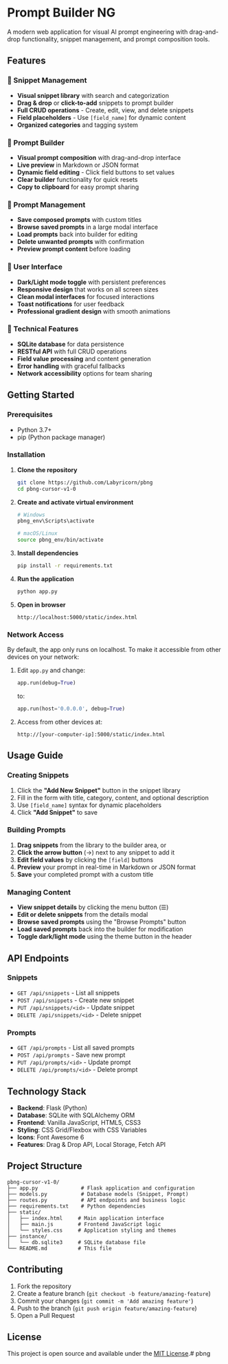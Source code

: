 # Prompt Builder NG

A modern web application for visual AI prompt engineering with drag-and-drop functionality, snippet management, and prompt composition tools.

## Features

### 🧩 Snippet Management
- **Visual snippet library** with search and categorization
- **Drag & drop** or **click-to-add** snippets to prompt builder
- **Full CRUD operations** - Create, edit, view, and delete snippets
- **Field placeholders** - Use `[field_name]` for dynamic content
- **Organized categories** and tagging system

### 🔧 Prompt Builder
- **Visual prompt composition** with drag-and-drop interface
- **Live preview** in Markdown or JSON format
- **Dynamic field editing** - Click field buttons to set values
- **Clear builder** functionality for quick resets
- **Copy to clipboard** for easy prompt sharing

### 💾 Prompt Management
- **Save composed prompts** with custom titles
- **Browse saved prompts** in a large modal interface
- **Load prompts** back into builder for editing
- **Delete unwanted prompts** with confirmation
- **Preview prompt content** before loading

### 🎨 User Interface
- **Dark/Light mode toggle** with persistent preferences
- **Responsive design** that works on all screen sizes
- **Clean modal interfaces** for focused interactions
- **Toast notifications** for user feedback
- **Professional gradient design** with smooth animations

### 🔧 Technical Features
- **SQLite database** for data persistence
- **RESTful API** with full CRUD operations
- **Field value processing** and content generation
- **Error handling** with graceful fallbacks
- **Network accessibility** options for team sharing

## Getting Started

### Prerequisites
- Python 3.7+
- pip (Python package manager)

### Installation

1. **Clone the repository**
   ```bash
   git clone https://github.com/Labyricorn/pbng
   cd pbng-cursor-v1-0
   ```

2. **Create and activate virtual environment**
   ```bash
   # Windows
   pbng_env\Scripts\activate
   
   # macOS/Linux
   source pbng_env/bin/activate
   ```

3. **Install dependencies**
   ```bash
   pip install -r requirements.txt
   ```

4. **Run the application**
   ```bash
   python app.py
   ```

5. **Open in browser**
   ```
   http://localhost:5000/static/index.html
   ```

### Network Access
By default, the app only runs on localhost. To make it accessible from other devices on your network:

1. Edit `app.py` and change:
   ```python
   app.run(debug=True)
   ```
   to:
   ```python
   app.run(host='0.0.0.0', debug=True)
   ```

2. Access from other devices at:
   ```
   http://[your-computer-ip]:5000/static/index.html
   ```

## Usage Guide

### Creating Snippets
1. Click the **"Add New Snippet"** button in the snippet library
2. Fill in the form with title, category, content, and optional description
3. Use `[field_name]` syntax for dynamic placeholders
4. Click **"Add Snippet"** to save

### Building Prompts
1. **Drag snippets** from the library to the builder area, or
2. **Click the arrow button** (→) next to any snippet to add it
3. **Edit field values** by clicking the `[field]` buttons
4. **Preview** your prompt in real-time in Markdown or JSON format
5. **Save** your completed prompt with a custom title

### Managing Content
- **View snippet details** by clicking the menu button (☰)
- **Edit or delete snippets** from the details modal
- **Browse saved prompts** using the "Browse Prompts" button
- **Load saved prompts** back into the builder for modification
- **Toggle dark/light mode** using the theme button in the header

## API Endpoints

### Snippets
- `GET /api/snippets` - List all snippets
- `POST /api/snippets` - Create new snippet
- `PUT /api/snippets/<id>` - Update snippet
- `DELETE /api/snippets/<id>` - Delete snippet

### Prompts
- `GET /api/prompts` - List all saved prompts
- `POST /api/prompts` - Save new prompt
- `PUT /api/prompts/<id>` - Update prompt
- `DELETE /api/prompts/<id>` - Delete prompt

## Technology Stack

- **Backend**: Flask (Python)
- **Database**: SQLite with SQLAlchemy ORM
- **Frontend**: Vanilla JavaScript, HTML5, CSS3
- **Styling**: CSS Grid/Flexbox with CSS Variables
- **Icons**: Font Awesome 6
- **Features**: Drag & Drop API, Local Storage, Fetch API

## Project Structure

```
pbng-cursor-v1-0/
├── app.py              # Flask application and configuration
├── models.py           # Database models (Snippet, Prompt)
├── routes.py           # API endpoints and business logic
├── requirements.txt    # Python dependencies
├── static/
│   ├── index.html     # Main application interface
│   ├── main.js        # Frontend JavaScript logic
│   └── styles.css     # Application styling and themes
├── instance/
│   └── db.sqlite3     # SQLite database file
└── README.md          # This file
```

## Contributing

1. Fork the repository
2. Create a feature branch (`git checkout -b feature/amazing-feature`)
3. Commit your changes (`git commit -m 'Add amazing feature'`)
4. Push to the branch (`git push origin feature/amazing-feature`)
5. Open a Pull Request

## License

This project is open source and available under the [MIT License](LICENSE).# pbng
